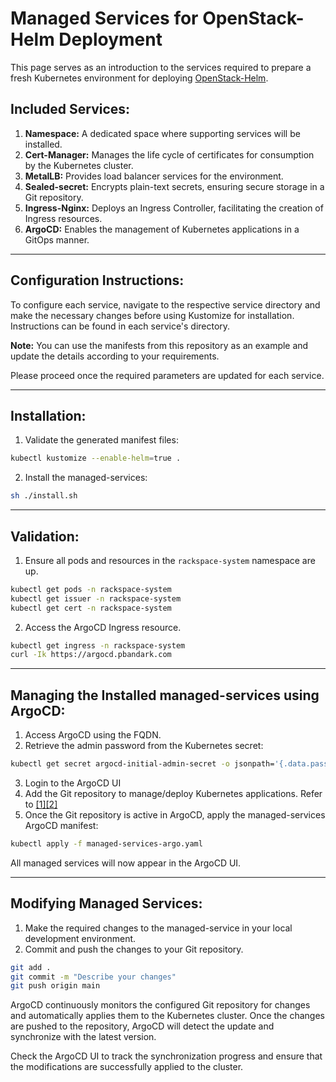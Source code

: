 # Managed Services for OpenStack-Helm Deployment

This page serves as an introduction to the services required to prepare a fresh Kubernetes environment for deploying [OpenStack-Helm](https://github.com/openstack/openstack-helm).

## Included Services:

1. **Namespace:** A dedicated space where supporting services will be installed.
2. **Cert-Manager:** Manages the life cycle of certificates for consumption by the Kubernetes cluster.
3. **MetalLB:** Provides load balancer services for the environment.
4. **Sealed-secret:** Encrypts plain-text secrets, ensuring secure storage in a Git repository.
5. **Ingress-Nginx:** Deploys an Ingress Controller, facilitating the creation of Ingress resources.
6. **ArgoCD:** Enables the management of Kubernetes applications in a GitOps manner.

---

## Configuration Instructions:

To configure each service, navigate to the respective service directory and make the necessary changes before using Kustomize for installation. Instructions can be found in each service's directory. 

**Note:** You can use the manifests from this repository as an example and update the details according to your requirements.

Please proceed once the required parameters are updated for each service.

---

## Installation:

1. Validate the generated manifest files:
```bash
kubectl kustomize --enable-helm=true .
```

2. Install the managed-services:
```bash
sh ./install.sh
```

---

## Validation:
1. Ensure all pods and resources in the `rackspace-system` namespace are up.
```bash
kubectl get pods -n rackspace-system
kubectl get issuer -n rackspace-system
kubectl get cert -n rackspace-system
```

2. Access the ArgoCD Ingress resource.
```bash
kubectl get ingress -n rackspace-system
curl -Ik https://argocd.pbandark.com
```

---

## Managing the Installed managed-services using ArgoCD:
1. Access ArgoCD using the FQDN.
2. Retrieve the admin password from the Kubernetes secret:
```bash
kubectl get secret argocd-initial-admin-secret -o jsonpath='{.data.password}' -n rackspace-system |base64 -d
```
3. Login to the ArgoCD UI
4. Add the Git repository to manage/deploy Kubernetes applications. Refer to [\[1\]](https://argo-cd.readthedocs.io/en/stable/user-guide/private-repositories/)[\[2\]](https://argo-cd.readthedocs.io/en/latest/user-guide/commands/argocd_repo_add/)
5. Once the Git repository is active in ArgoCD, apply the managed-services ArgoCD manifest:
```bash
kubectl apply -f managed-services-argo.yaml
```

All managed services will now appear in the ArgoCD UI.

---

## Modifying Managed Services:

1. Make the required changes to the managed-service in your local development environment.
2. Commit and push the changes to your Git repository.
```bash
git add .
git commit -m "Describe your changes"
git push origin main
```
ArgoCD continuously monitors the configured Git repository for changes and automatically applies them to the Kubernetes cluster. Once the changes are pushed to the repository, ArgoCD will detect the update and synchronize with the latest version.

Check the ArgoCD UI to track the synchronization progress and ensure that the modifications are successfully applied to the cluster.